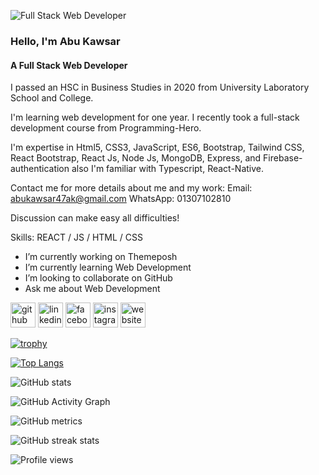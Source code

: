 ![Full Stack Web Developer](https://i.ibb.co/cg7v6yD/image-1.jpg)

### Hello, I'm Abu Kawsar

#### A Full Stack Web Developer


I passed an HSC in Business Studies in 2020 from University Laboratory School and College. 

I'm learning web development for one year. I recently took a full-stack development course from Programming-Hero. 

I'm expertise in Html5, CSS3, JavaScript, ES6, Bootstrap, Tailwind CSS, React Bootstrap, React Js, Node Js, MongoDB, Express, and Firebase-authentication also I'm familiar with Typescript, React-Native.

Contact me for more details about me and my work:
Email: abukawsar47ak@gmail.com
WhatsApp: 01307102810

Discussion can make easy all difficulties!

Skills: REACT / JS / HTML / CSS

- I’m currently working on Themeposh 
- I’m currently learning Web Development  
- I’m looking to collaborate on GitHub  
- Ask me about Web Development 


[<img src='https://cdn.jsdelivr.net/npm/simple-icons@3.0.1/icons/github.svg' alt='github' height='40'>](https://github.com/abukawsar47)  [<img src='https://cdn.jsdelivr.net/npm/simple-icons@3.0.1/icons/linkedin.svg' alt='linkedin' height='40'>](https://www.linkedin.com/in/abu-kawsar-10118b228/)  [<img src='https://cdn.jsdelivr.net/npm/simple-icons@3.0.1/icons/facebook.svg' alt='facebook' height='40'>](https://www.facebook.com/abukawsar204)  [<img src='https://cdn.jsdelivr.net/npm/simple-icons@3.0.1/icons/instagram.svg' alt='instagram' height='40'>](https://www.instagram.com/abu_kawsar_47/)  [<img src='https://cdn.jsdelivr.net/npm/simple-icons@3.0.1/icons/icloud.svg' alt='website' height='40'>](https://abu-kawsar.netlify.app/)  

[![trophy](https://github-profile-trophy.vercel.app/?username=abukawsar47)](https://github.com/ryo-ma/github-profile-trophy)

[![Top Langs](https://github-readme-stats.vercel.app/api/top-langs/?username=abukawsar47)](https://github.com/anuraghazra/github-readme-stats)

![GitHub stats](https://github-readme-stats.vercel.app/api?username=abukawsar47&show_icons=true&count_private=true)  

![GitHub Activity Graph](https://activity-graph.herokuapp.com/graph?username=abukawsar47)  

![GitHub metrics](https://metrics.lecoq.io/abukawsar47)  

![GitHub streak stats](https://github-readme-streak-stats.herokuapp.com/?user=abukawsar47)  

![Profile views](https://gpvc.arturio.dev/abukawsar47)  
